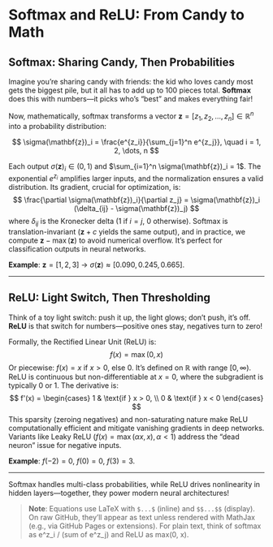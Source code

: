 # Softmax and ReLU: From Candy to Math

## Softmax: Sharing Candy, Then Probabilities
Imagine you’re sharing candy with friends: the kid who loves candy most gets the biggest pile, but it all has to add up to 100 pieces total. **Softmax** does this with numbers—it picks who’s “best” and makes everything fair!  

Now, mathematically, softmax transforms a vector $\mathbf{z} = [z_1, z_2, \dots, z_n] \in \mathbb{R}^n$ into a probability distribution:

$$ \sigma(\mathbf{z})_i = \frac{e^{z_i}}{\sum_{j=1}^n e^{z_j}}, \quad i = 1, 2, \dots, n $$

Each output $\sigma(\mathbf{z})_i \in (0, 1)$ and $\sum_{i=1}^n \sigma(\mathbf{z})_i = 1$. The exponential $e^{z_i}$ amplifies larger inputs, and the normalization ensures a valid distribution. Its gradient, crucial for optimization, is:
$$
\frac{\partial \sigma(\mathbf{z})_i}{\partial z_j} = \sigma(\mathbf{z})_i (\delta_{ij} - \sigma(\mathbf{z})_j)
$$
where $\delta_{ij}$ is the Kronecker delta (1 if $i = j$, 0 otherwise). Softmax is translation-invariant ($\mathbf{z} + c$ yields the same output), and in practice, we compute $\mathbf{z} - \max(\mathbf{z})$ to avoid numerical overflow. It’s perfect for classification outputs in neural networks.

**Example**: $\mathbf{z} = [1, 2, 3]$ → $\sigma(\mathbf{z}) \approx [0.090, 0.245, 0.665]$.

---

## ReLU: Light Switch, Then Thresholding
Think of a toy light switch: push it up, the light glows; don’t push, it’s off. **ReLU** is that switch for numbers—positive ones stay, negatives turn to zero!  

Formally, the Rectified Linear Unit (ReLU) is:
$$
f(x) = \max(0, x)
$$
Or piecewise: $f(x) = x$ if $x > 0$, else $0$. It’s defined on $\mathbb{R}$ with range $[0, \infty)$. ReLU is continuous but non-differentiable at $x = 0$, where the subgradient is typically 0 or 1. The derivative is:
$$
f'(x) = 
\begin{cases} 
1 & \text{if } x > 0, \\
0 & \text{if } x < 0 
\end{cases}
$$
This sparsity (zeroing negatives) and non-saturating nature make ReLU computationally efficient and mitigate vanishing gradients in deep networks. Variants like Leaky ReLU ($f(x) = \max(\alpha x, x), \alpha < 1$) address the “dead neuron” issue for negative inputs.

**Example**: $f(-2) = 0$, $f(0) = 0$, $f(3) = 3$.

---

Softmax handles multi-class probabilities, while ReLU drives nonlinearity in hidden layers—together, they power modern neural architectures!

> **Note**: Equations use LaTeX with `$...$` (inline) and `$$...$$` (display). On raw GitHub, they’ll appear as text unless rendered with MathJax (e.g., via GitHub Pages or extensions). For plain text, think of softmax as e^z_i / (sum of e^z_j) and ReLU as max(0, x).
